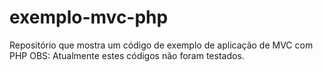 # exemplo-mvc-php
Repositório que mostra um código de exemplo de aplicação de MVC com PHP
OBS: Atualmente estes códigos não foram testados.
